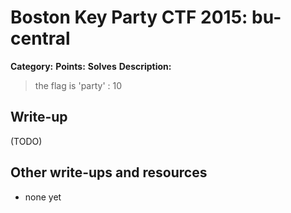 # Boston Key Party CTF 2015: bu-central

**Category:** 
**Points:** 
**Solves** 
**Description:**

> the flag is 'party' : 10

## Write-up

(TODO)

## Other write-ups and resources

* none yet